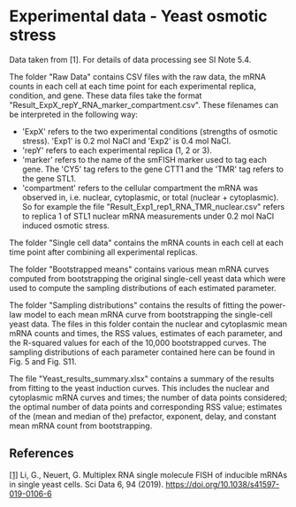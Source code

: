 # Experimental data - Yeast osmotic stress

Data taken from [1]. For details of data processing see SI Note 5.4.

The folder "Raw Data" contains CSV files with the raw data, the mRNA counts in each cell at each time point for each experimental replica, condition, and gene. These data files take the format "Result_ExpX_repY_RNA_marker_compartment.csv". These filenames can be interpreted in the following way:
- 'ExpX' refers to the two experimental conditions (strengths of osmotic stress). 'Exp1' is 0.2 mol NaCl and 'Exp2' is 0.4 mol NaCl.
- 'repY' refers to each experimental replica (1, 2 or 3).
- 'marker' refers to the name of the smFISH marker used to tag each gene. The 'CY5' tag refers to the gene CTT1 and the 'TMR' tag refers to the gene STL1.
- 'compartment' refers to the cellular compartment the mRNA was observed in, i.e. nuclear, cytoplasmic, or total (nuclear + cytoplasmic).
So for example the file "Result_Exp1_rep1_RNA_TMR_nuclear.csv" refers to replica 1 of STL1 nuclear mRNA measurements under 0.2 mol NaCl induced osmotic stress.

The folder "Single cell data" contains the mRNA counts in each cell at each time point after combining all experimental replicas.

The folder "Bootstrapped means" contains various mean mRNA curves computed from bootstrapping the original single-cell yeast data which were used to compute the sampling distributions of each estimated parameter.

The folder "Sampling distributions" contains the results of fitting the power-law model to each mean mRNA curve from bootstrapping the single-cell yeast data. The files in this folder contain the nuclear and cytoplasmic mean mRNA counts and times, the RSS values, estimates of each parameter, and the R-squared values for each of the 10,000 bootstrapped curves. The sampling distributions of each parameter contained here can be found in Fig. 5 and Fig. S11.

The file "Yeast_results_summary.xlsx" contains a summary of the results from fitting to the yeast induction curves. This includes the nuclear and cytoplasmic mRNA curves and times; the number of data points considered; the optimal number of data points and corresponding RSS value; estimates of the (mean and median of the) prefactor, exponent, delay, and constant mean mRNA count from bootstrapping.

## References

[[1]](https://www.nature.com/articles/s41597-019-0106-6) Li, G., Neuert, G. Multiplex RNA single molecule FISH of inducible mRNAs in single yeast cells. Sci Data 6, 94 (2019). https://doi.org/10.1038/s41597-019-0106-6
